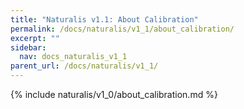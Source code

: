 ```yaml
---
title: "Naturalis v1.1: About Calibration"
permalink: /docs/naturalis/v1_1/about_calibration/
excerpt: ""
sidebar:
  nav: docs_naturalis_v1_1
parent_url: /docs/naturalis/v1_1/
---
```


{% include naturalis/v1_0/about_calibration.md %}
